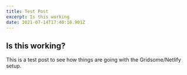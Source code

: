 ```yaml
---
title: Test Post
excerpt: Is this working
date: 2021-07-14T17:40:18.901Z
---
```

## Is this working?

This is a test post to see how things are going with the Gridsome/Netlify setup.